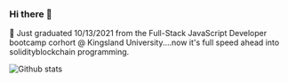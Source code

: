 ### Hi there 👋 
🌱 Just graduated 10/13/2021 from the Full-Stack JavaScript Developer bootcamp corhort @ Kingsland University....now it's full speed ahead into solidityblockchain programming. 


![Github stats](https://github-readme-stats.vercel.app/api?username=yourusername&theme=highcontrast&show_icons=true&count_private=true)
<!--
**cmhowell20/cmhowell20** is a ✨ _special_ ✨ repository because its `README.md` (this file) appears on your GitHub profile.

Here are some ideas to get you started:

- 🔭 I’m currently working on ...
- 🌱 I’m currently learning ...
- 👯 I’m looking to collaborate on ...
- 🤔 I’m looking for help with ...
- 💬 Ask me about ...
- 📫 How to reach me: ...
- 😄 Pronouns: ...
- ⚡ Fun fact: ...

// README.md
![Github stats](https://github-readme-stats.vercel.app/api?username=yourusername&theme=highcontrast&show_icons=true&count_private=true)
-->
